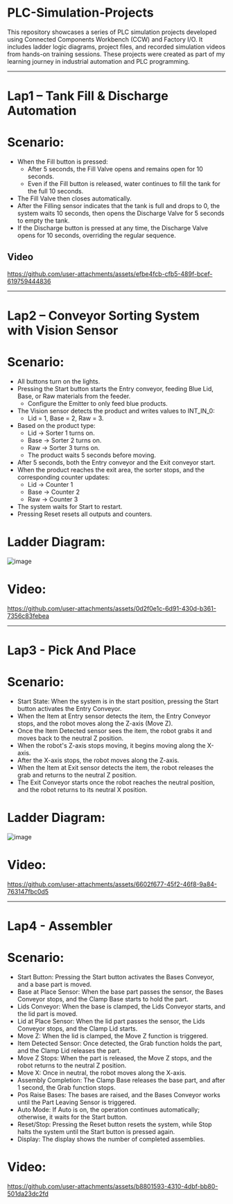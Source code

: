 # PLC-Simulation-Projects
This repository showcases a series of PLC simulation projects developed using Connected Components Workbench (CCW) and Factory I/O. It includes ladder logic diagrams, project files, and recorded simulation videos from hands-on training sessions. These projects were created as part of my learning journey in industrial automation and PLC programming.
________________________________________________________________________________________________
# Lap1 – Tank Fill & Discharge Automation
# Scenario:
  - When the Fill button is pressed:
    - After 5 seconds, the Fill Valve opens and remains open for 10 seconds.
    - Even if the Fill button is released, water continues to fill the tank for the full 10 seconds.
  - The Fill Valve then closes automatically.
  - After the Filling sensor indicates that the tank is full and drops to 0, the system waits 10 seconds, then opens the Discharge Valve for 5 seconds to empty the tank.
  - If the Discharge button is pressed at any time, the Discharge Valve opens for 10 seconds, overriding the regular sequence.
## Video
https://github.com/user-attachments/assets/efbe4fcb-cfb5-489f-bcef-619759444836
________________________________________________________________________________________________
# Lap2 – Conveyor Sorting System with Vision Sensor
# Scenario:
  - All buttons turn on the lights.
  - Pressing the Start button starts the Entry conveyor, feeding Blue Lid, Base, or Raw materials from the feeder.
    - Configure the Emitter to only feed blue products.
  - The Vision sensor detects the product and writes values to INT_IN_0:
    - Lid = 1, Base = 2, Raw = 3.
  - Based on the product type:
    - Lid → Sorter 1 turns on.
    - Base → Sorter 2 turns on.
    - Raw → Sorter 3 turns on.
    - The product waits 5 seconds before moving.
  - After 5 seconds, both the Entry conveyor and the Exit conveyor start.
  - When the product reaches the exit area, the sorter stops, and the corresponding counter updates:
    - Lid → Counter 1
    - Base → Counter 2
    - Raw → Counter 3
  - The system waits for Start to restart.
  - Pressing Reset resets all outputs and counters.
# Ladder Diagram:
![image](https://github.com/user-attachments/assets/decc08c5-279a-49e1-acb7-883c094358d8)
# Video:
https://github.com/user-attachments/assets/0d2f0e1c-6d91-430d-b361-7356c83febea
________________________________________________________________________________________________


# Lap3 - Pick And Place
# Scenario:
  - Start State: When the system is in the start position, pressing the Start button activates the Entry Conveyor.
  - When the Item at Entry sensor detects the item, the Entry Conveyor stops, and the robot moves along the Z-axis (Move Z).
  - Once the Item Detected sensor sees the item, the robot grabs it and moves back to the neutral Z position.
  - When the robot's Z-axis stops moving, it begins moving along the X-axis.
  - After the X-axis stops, the robot moves along the Z-axis.
  - When the Item at Exit sensor detects the item, the robot releases the grab and returns to the neutral Z position.
  - The Exit Conveyor starts once the robot reaches the neutral position, and the robot returns to its neutral X position.
# Ladder Diagram:
![image](https://github.com/user-attachments/assets/1c646e4d-21a4-4a51-bda6-5b2bd67fb805)
# Video:
https://github.com/user-attachments/assets/6602f677-45f2-46f8-9a84-763147fbc0d5
________________________________________________________________________________________________
# Lap4 - Assembler
# Scenario:

  - Start Button: Pressing the Start button activates the Bases Conveyor, and a base part is moved.
  - Base at Place Sensor: When the base part passes the sensor, the Bases Conveyor stops, and the Clamp Base starts to hold the part.
  - Lids Conveyor: When the base is clamped, the Lids Conveyor starts, and the lid part is moved.
  - Lid at Place Sensor: When the lid part passes the sensor, the Lids Conveyor stops, and the Clamp Lid starts.
  - Move Z: When the lid is clamped, the Move Z function is triggered.
  - Item Detected Sensor: Once detected, the Grab function holds the part, and the Clamp Lid releases the part.
  - Move Z Stops: When the part is released, the Move Z stops, and the robot returns to the neutral Z position.
  - Move X: Once in neutral, the robot moves along the X-axis.
  - Assembly Completion: The Clamp Base releases the base part, and after 1 second, the Grab function stops.
  - Pos Raise Bases: The bases are raised, and the Bases Conveyor works until the Part Leaving Sensor is triggered.
  - Auto Mode: If Auto is on, the operation continues automatically; otherwise, it waits for the Start button.
  - Reset/Stop: Pressing the Reset button resets the system, while Stop halts the system until the Start button is pressed again.
  - Display: The display shows the number of completed assemblies.
# Video:
https://github.com/user-attachments/assets/b8801593-4310-4dbf-bb80-501da23dc2fd




